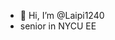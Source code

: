 - 👋 Hi, I’m @Laipi1240
- senior in NYCU EE

<!---
Laipi1240/Laipi1240 is a ✨ special ✨ repository because its `README.md` (this file) appears on your GitHub profile.
You can click the Preview link to take a look at your changes.
--->
